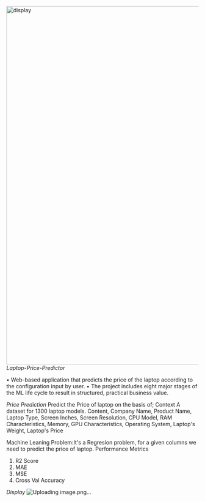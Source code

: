 <img width="938" alt="display" src="https://github.com/user-attachments/assets/07dc4a78-ac04-4542-9053-6c0c82430274" />*Laptop-Price-Predictor*

• Web-based application that predicts the price of the laptop according to the configuration input by user.
• The project includes eight major stages of the ML life cycle to result in structured, practical business value.

*Price Prediction*
Predict the Price of laptop on the basis of;
Context A dataset for 1300 laptop models. Content, Company Name, Product Name, Laptop Type, Screen Inches, Screen Resolution, CPU Model, RAM Characteristics, Memory, GPU Characteristics, Operating System, Laptop's Weight, Laptop's Price

Machine Leaning Problem:It's a Regresion problem, for a given columns we need to predict the price of laptop.
Performance Metrics

1. R2 Score
2. MAE
3. MSE
4. Cross Val Accuracy

*Display*
![Uploading image.png…]()


